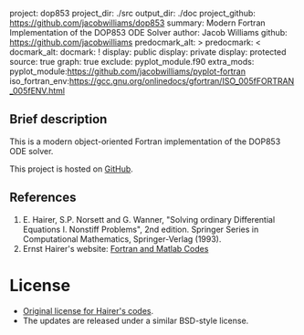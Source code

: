 project: dop853
project_dir: ./src
output_dir: ./doc
project_github: https://github.com/jacobwilliams/dop853
summary: Modern Fortran Implementation of the DOP853 ODE Solver
author: Jacob Williams
github: https://github.com/jacobwilliams
predocmark_alt: >
predocmark: <
docmark_alt:
docmark: !
display: public
display: private
display: protected
source: true
graph: true
exclude: pyplot_module.f90
extra_mods: pyplot_module:https://github.com/jacobwilliams/pyplot-fortran
            iso_fortran_env:https://gcc.gnu.org/onlinedocs/gfortran/ISO_005fFORTRAN_005fENV.html

Brief description
---------------

This is a modern object-oriented Fortran implementation of the DOP853 ODE solver.

This project is hosted on [GitHub](https://github.com/jacobwilliams/dop853).


## References

1. E. Hairer, S.P. Norsett and G. Wanner, "Solving ordinary
   Differential Equations I. Nonstiff Problems", 2nd edition.
   Springer Series in Computational Mathematics,
   Springer-Verlag (1993).
2. Ernst Hairer's website: [Fortran and Matlab Codes](http://www.unige.ch/~hairer/software.html)

# License

* [Original license for Hairer's codes](http://www.unige.ch/~hairer/prog/licence.txt).
* The updates are released under a similar BSD-style license.
